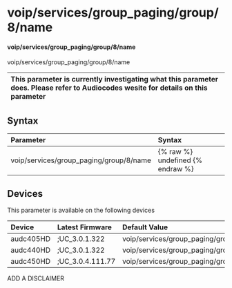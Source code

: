 ﻿---
description: voip/services/group_paging/group/8/name
search: false
---

# voip/services/group_paging/group/8/name

#### voip/services/group_paging/group/8/name

voip/services/group_paging/group/8/name


| This parameter is currently investigating what this parameter does. Please refer to Audiocodes wesite for details on this parameter | 
| :--- |

## Syntax
| Parameter | Syntax |
| :--- | :--- |
|voip/services/group_paging/group/8/name | {% raw %} undefined {% endraw %}|

## Devices
This parameter is available on the following devices

| Device | Latest Firmware | Default Value |
|:---|:---|:---|
| audc405HD | ;UC_3.0.1.322 | voip/services/group_paging/group/8/name= 
| audc440HD | ;UC_3.0.1.322 | voip/services/group_paging/group/8/name= 
| audc450HD | ;UC_3.0.4.111.77 | voip/services/group_paging/group/8/name= 

ADD A DISCLAIMER

